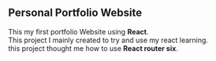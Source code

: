 ## **Personal Portfolio Website**
This my first portfolio Website using **React**.</br>
This project I mainly created to try and use my react learning.</br>
this project thought me how to use **React router six**.
